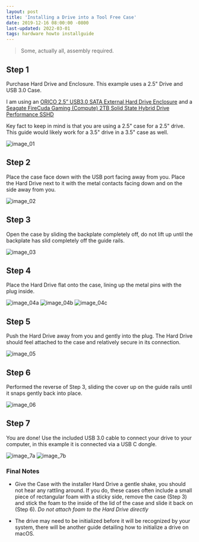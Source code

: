 ```yaml
---
layout: post
title: 'Installing a Drive into a Tool Free Case'
date: 2019-12-16 08:00:00 -0800
last-updated: 2022-03-01
tags: hardware howto installguide
---
```


> Some, actually all, assembly required.

## Step 1

Purchase Hard Drive and Enclosure. This example uses a 2.5" Drive and USB 3.0 Case.

I am using an [ORICO 2.5” USB3.0 SATA External Hard Drive Enclosure][enclosure-link] and a [Seagate
FireCuda Gaming (Compute) 2TB Solid State Hybrid Drive Performance SSHD][sshd-link]

Key fact to keep in mind is that you are using a 2.5" case for a 2.5" drive. This guide would likely
work for a 3.5" drive in a 3.5" case as well.

![image_01](https://i.imgur.com/cTq4kHD.jpg)

## Step 2

Place the case face down with the USB port facing away from you. Place the Hard Drive next to it
with the metal contacts facing down and on the side away from you.

![image_02](https://i.imgur.com/JRQaz5w.jpg)

## Step 3

Open the case by sliding the backplate completely off, do not lift up until the backplate has slid
completely off the guide rails.

![image_03](https://i.imgur.com/1diXH3k.jpg)

## Step 4

Place the Hard Drive flat onto the case, lining up the metal pins with the plug inside.

![image_04a](https://i.imgur.com/JkXMx0X.jpg) ![image_04b](https://i.imgur.com/B7PM6T5.jpg)
![image_04c](https://i.imgur.com/kWfrr0M.jpg)

## Step 5

Push the Hard Drive away from you and gently into the plug. The Hard Drive should feel attached to
the case and relatively secure in its connection.

![image_05](https://i.imgur.com/rMQYhGh.jpg)

## Step 6

Performed the reverse of Step 3, sliding the cover up on the guide rails until it snaps gently back
into place.

![image_06](https://i.imgur.com/tCZvphF.jpg)

## Step 7

You are done! Use the included USB 3.0 cable to connect your drive to your computer, in this example
it is connected via a USB C dongle.

![image_7a](https://i.imgur.com/5mDzhDp.jpg) ![image_7b](https://i.imgur.com/ulVRrqU.jpg)

### Final Notes

- Give the Case with the installer Hard Drive a gentle shake, you should not hear any rattling
  around. If you do, these cases often include a small piece of rectangular foam with a sticky side,
  remove the case (Step 3) and stick the foam to the inside of the lid of the case and slide it back
  on (Step 6). _Do not attach foam to the Hard Drive directly_

- The drive may need to be initialized before it will be recognized by your system, there will be
  another guide detailing how to initialize a drive on macOS.

[enclosure-link]: https://www.amazon.com/dp/B00B0RD2RA
[sshd-link]: https://www.amazon.com/dp/B01M1NHCZT
